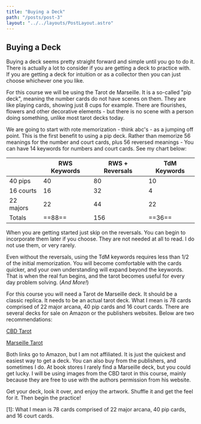 ```yaml
---
title: "Buying a Deck"
path: "/posts/post-3"
layout: "../../layouts/PostLayout.astro"
---
```


## Buying a Deck

Buying a deck seems pretty straight forward and simple until you go to do it. There is actually a lot to consider if you are getting a deck to practice with. If you are getting a deck for intuition or as a collector then you can just choose whichever one you like.

For this course we will be using the Tarot de Marseille. It is a so-called "pip deck", meaning the number cards do not have scenes on them. They are like playing cards, showing just 8 cups for example. There are flourishes, flowers and other decorative elements - but there is no scene with a person doing something, unlike most tarot decks today.

We are going to start with rote memorization - think abc's - as a jumping off point. This is the first benefit to using a pip deck. Rather than memorize 56 meanings for the number and court cards, plus 56 reversed meanings - You can have 14 keywords for numbers and court cards. See my chart below:


|           | RWS Keywords | RWS + Reversals | TdM Keywords |
| --------- | ------------ | --------------- | ------------ |
| 40 pips   | 40           | 80              | 10           |
| 16 courts | 16           | 32              | 4            |
| 22 majors | 22           | 44              | 22           |
| Totals    | ==88==       | 156             | ==36==       |

When you are getting started just skip on the reversals. You can begin to incorporate them later if you choose. They are not needed at all to read. I do not use them, or very rarely.

Even without the reversals, using the TdM keywords requires less than 1/2 of the initial memorization. You will become comfortable with the cards quicker, and your own understanding will expand beyond the keywords. That is when the real fun begins, and the tarot becomes useful for every day problem solving. (_And More!_)

For this course you will need a Tarot de Marseille deck. It should be a classic replica. It needs to be an actual tarot deck. What I mean is 78 cards comprised of 22 major arcana, 40 pip cards and 16 court cards. There are several decks for sale on Amazon or the publishers websites. Below are two recommendations:

[CBD Tarot](https://www.amazon.com/Cbd-Tarot-Marseille-Yoav-Ben-dov/dp/1572819049/ref=sr_1_1?sr=8-1)

[Marseille Tarot](https://www.amazon.com/Marseille-Tarot-Anna-Maria-Morsucci/dp/0738773069/ref=sr_1_8?s=books&sr=1-8)

Both links go to Amazon, but I am not affiliated. It is just the quickest and easiest way to get a deck. You can also buy from the publishers, and sometimes I do. At book stores I rarely find a Marseille deck, but you could get lucky. I will be using images from the CBD tarot in this course, mainly because they are free to use with the authors permission from his website.

Get your deck, look it over, and enjoy the artwork. Shuffle it and get the feel for it. Then begin the practice!


[1]:  What I mean is 78 cards comprised of 22 major arcana, 40 pip cards, and 16 court cards.